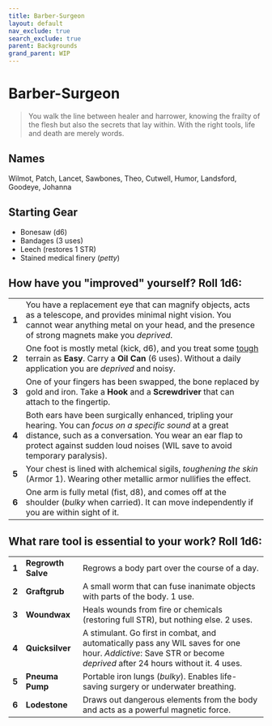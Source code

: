```yaml
---
title: Barber-Surgeon
layout: default
nav_exclude: true
search_exclude: true
parent: Backgrounds
grand_parent: WIP
---
```


# Barber-Surgeon

> You walk the line between healer and harrower, knowing the frailty of the flesh but also the secrets that lay within. With the right tools, life and death are merely words.

## Names

Wilmot, Patch, Lancet, Sawbones, Theo, Cutwell, Humor, Landsford, Goodeye, Johanna  

## Starting Gear
 
- Bonesaw (d6)
- Bandages (3 uses)
- Leech (restores 1 STR)
- Stained medical finery (_petty_)

## How have you "improved" yourself? Roll 1d6:

|       |                                                                                                                                                                                                                                                            |
| ----- | ---------------------------------------------------------------------------------------------------------------------------------------------------------------------------------------------------------------------------------------------------------- |
| **1** | You have a replacement eye that can magnify objects, acts as a telescope, and provides minimal night vision. You cannot wear anything metal on your head, and the presence of strong magnets make you _deprived_.                                                |
| **2** | One foot is mostly metal (kick, d6), and you treat some [tough](https://cairnrpg.com/wip/2e/wilderness-exploration/#terrain-difficulty) terrain as **Easy**. Carry a **Oil Can** (6 uses). Without a daily application you are _deprived_ and noisy.    |
| **3** | One of your fingers has been swapped, the bone replaced by gold and iron. Take a **Hook** and a **Screwdriver** that can attach to the fingertip.                                                                                                            |
| **4** | Both ears have been surgically enhanced, tripling your hearing. You can _focus on a specific sound_ at a great distance, such as a conversation. You wear an ear flap to protect against sudden loud noises (WIL save to avoid temporary paralysis). |
| **5** | Your chest is lined with alchemical sigils, _toughening the skin_ (Armor 1). Wearing other metallic armor nullifies the effect.                                                                                                                              |
| **6** | One arm is fully metal (fist, d8), and comes off at the shoulder (_bulky_ when carried). It can move independently if you are within sight of it.                                                                                 |

## What rare tool is essential to your work? Roll 1d6:

|       |                    |                                                                                                                                                                   |
| ----- | ------------------ | ----------------------------------------------------------------------------------------------------------------------------------------------------------------- |
| **1** | **Regrowth Salve** | Regrows a body part over the course of a day.                                                                                                                    |
| **2** | **Graftgrub**      | A small worm that can fuse inanimate objects with parts of the body.  1 use.                                                                                      |
| **3** | **Woundwax**       | Heals wounds from fire or chemicals (restoring full STR), but nothing else. 2 uses.                                                                               |
| **4** | **Quicksilver**    | A stimulant. Go first in combat, and automatically pass any WIL saves for one hour. _Addictive_: Save STR or become _deprived_ after 24 hours without it. 4 uses. |
| **5** | **Pneuma Pump**    | Portable iron lungs (_bulky_). Enables life-saving surgery or underwater breathing.                                                                               |
| **6** | **Lodestone**      | Draws out dangerous elements from the body and acts as a powerful magnetic force.                                                                                 |
